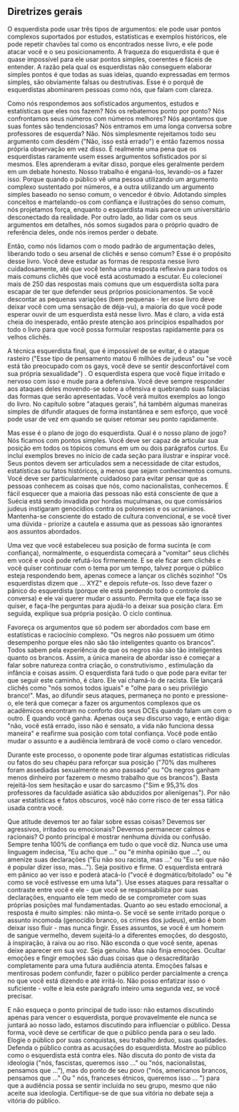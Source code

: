 ## Diretrizes gerais

O esquerdista pode usar três tipos de argumentos: ele pode usar pontos complexos suportados por estudos, estatísticas e exemplos históricos, ele pode repetir chavões tal como os encontrados nesse livro, e ele pode atacar você e o seu posicionamento. A fraqueza do esquerdista é que é quase impossível para ele usar pontos simples, coerentes e fáceis de entender. A razão pela qual os esquerdistas não conseguem elaborar simples pontos é que todas as suas ideias, quando expressadas em termos simples, são obviamente falsas ou destrutivas. Esse é o porquê de esquerdistas abominarem pessoas como nós, que falam com clareza.

Como nós respondemos aos sofisticados argumentos, estudos e estatísticas que eles nos fazem? Nós os rebatemos ponto por ponto? Nós confrontamos seus números com números melhores? Nós apontamos que suas fontes são tendenciosas? Nós entramos em uma longa conversa sobre professores de esquerda? Não. Nós simplesmente rejeitamos todo seu argumento com desdém \("Não, isso está errado"\) e então fazemos nossa própria observação em vez disso. É realmente uma pena que os esquerdistas raramente usem esses argumentos sofisticados por si mesmos. Eles aprenderam a evitar disso, porque eles geralmente perdem em um debate honesto. Nosso trabalho é enganá-los, levando-os a fazer isso. Porque quando o público vê uma pessoa utilizando um argumento complexo sustentado por números, e a outra utilizando um argumento simples baseado no senso comum, o vencedor é óbvio. Adotando simples conceitos e martelando-os com confiança e ilustrações do senso comum, nós projetamos força, enquanto o esquerdista mais parece um universitário desconectado da realidade. Por outro lado, ao lidar com os seus argumentos em detalhes, nós somos sugados para o próprio quadro de referência deles, onde nós iremos perder o debate.

Então, como nós lidamos com o modo padrão de argumentação deles, liberando todo o seu arsenal de clichês e senso comum? Esse é o propósito desse livro. Você deve estudar as formas de resposta nesse livro cuidadosamente, até que você tenha uma resposta reflexiva para todos os mais comuns clichês que você está acostumado a escutar. Eu colecionei mais de 250 das respostas mais comuns que um esquerdista solta para escapar de ter que defender seus próprios posicionamentos. Se você descontar as pequenas variações \(bem pequenas - ler esse livro deve deixar você com uma sensação de déja-vu\), a maioria do que você pode esperar ouvir de um esquerdista está nesse livro. Mas é claro, a vida está cheia do inesperado, então preste atenção aos princípios espalhados por todo o livro para que você possa formular respostas rapidamente para os velhos clichês.

A técnica esquerdista final, que é impossível de se evitar, é o ataque rasteiro \("Esse tipo de pensamento matou 6 milhões de judeus" ou "se você está tão preocupado com os gays, você deve se sentir desconfortável com sua própria sexualidade"\) . O esquerdista espera que você fique irritado e nervoso com isso e mude para a defensiva. Você deve sempre responder aos ataques deles movendo-se sobre a ofensiva e quebrando suas falácias das formas que serão apresentadas. Você verá muitos exemplos ao longo do livro. No capítulo sobre "ataques gerais", há também algumas maneiras simples de difundir ataques de forma instantânea e sem esforço, que você pode usar de vez em quando se quiser retomar seu ponto rapidamente.

Mas esse é o plano de jogo do esquerdista. Qual é o nosso plano de jogo? Nós ficamos com pontos simples. Você deve ser capaz de articular sua posição em todos os tópicos comuns em um ou dois parágrafos curtos. Eu incluí exemplos breves no início de cada seção para ilustrar e inspirar você. Seus pontos devem ser articulados sem a necessidade de citar estudos, estatísticas ou fatos históricos, a menos que sejam conhecimentos comuns. Você deve ser particularmente cuidadoso para evitar pensar que as pessoas conhecem as coisas que nós, como nacionalistas, conhecemos. É fácil esquecer que a maioria das pessoas não está consciente de que a Suécia está sendo invadida por hordas muçulmanas, ou que comissários judeus instigaram genocídios contra os poloneses e os ucranianos. Mantenha-se consciente do estado de cultura convencional, e se você tiver uma dúvida - priorize a cautela e assuma que as pessoas são ignorantes aos assuntos abordados.

Uma vez que você estabeleceu sua posição de forma sucinta \(e com confiança\), normalmente, o esquerdista começará a "vomitar" seus clichês em você e você pode refutá-los firmemente. E se ele ficar sem clichês e você quiser continuar com o tema por um tempo, talvez porque o público esteja respondendo bem, apenas comece a lançar os clichês sozinho! "Os esquerdistas dizem que … XYZ" e depois refute-os. Isso deve fazer o pânico do esquerdista \(porque ele está perdendo todo o controle da conversa\) e ele vai querer mudar o assunto. Permita que ele faça isso se quiser, e faça-lhe perguntas para ajudá-lo a deixar sua posição clara. Em seguida, explique sua própria posição. O ciclo continua.

Favoreça os argumentos que só podem ser abordados com base em estatísticas e raciocínio complexo. "Os negros não possuem um ótimo desempenho porque eles não são tão inteligentes quanto os brancos". Todos sabem pela experiência de que os negros não são tão inteligentes quanto os brancos. Assim, a única maneira de abordar isso é começar a falar sobre natureza contra criação, o construtivismo , estimulação da infância e coisas assim. O esquerdista fará tudo o que pode para evitar ter que seguir este caminho, é claro. Ele vai chamá-lo de racista. Ele lançará clichês como "nós somos todos iguais" e "olhe para o seu privilégio branco!". Mas, ao difundir seus ataques, permaneça no ponto e pressione-o, ele terá que começar a fazer os argumentos complexos que os acadêmicos encontram no conforto dos seus DCEs quando falam um com o outro. É quando você ganha. Apenas ouça seu discurso vago, e então diga: "não, você está errado, isso não é sensato, a vida não funciona dessa maneira" e reafirme sua posição com total confiança. Você pode então mudar o assunto e a audiência lembrará de você como o claro vencedor.

Durante este processo, o oponente pode tirar algumas estatísticas ridículas ou fatos do seu chapéu para reforçar sua posição \("70% das mulheres foram assediadas sexualmente no ano passado" ou "Os negros ganham menos dinheiro por fazerem o mesmo trabalho que os brancos"\). Basta rejeitá-los sem hesitação e usar do sarcasmo \("Sim e 95,3% dos professores da faculdade asiática são abduzidos por alienígenas"\). Por não usar estatísticas e fatos obscuros, você não corre risco de ter essa tática usada contra você.

Que atitude devemos ter ao falar sobre essas coisas? Devemos ser agressivos, irritados ou emocionais? Devemos permanecer calmos e racionais? O ponto principal é mostrar nenhuma dúvida ou confusão. Sempre tenha 100% de confiança em tudo o que você diz. Nunca use uma linguagem indecisa, "Eu acho que …" ou "é minha opinião que …", ou amenize suas declarações \("Eu não sou racista, mas …" ou "Eu sei que não é popular dizer isso, mas…"\). Seja positivo e firme. O esquerdista entrará em pânico ao ver isso e poderá atacá-lo \("você é dogmático/bitolado" ou "é como se você estivesse em uma luta"\). Use esses ataques para ressaltar o contraste entre você e ele - que você se responsabiliza por suas declarações, enquanto ele tem medo de se comprometer com suas próprias posições mal fundamentadas. Quanto ao seu estado emocional, a resposta é muito simples: não minta-o. Se você se sente irritado porque o assunto incomoda \(genocídio branco, os crimes dos judeus\), então é bom deixar isso fluir - mas nunca fingir. Esses assuntos, se você é um homem de sangue vermelho, devem sujeitá-lo a diferentes emoções, do desgosto, à inspiração, à raiva ou ao riso. Não esconda o que você sente, apenas deixe aparecer em sua voz. Seja genuíno. Mas não finja emoções. Ocultar emoções e fingir emoções são duas coisas que o desacreditarão completamente para uma futura audiência atenta. Emoções falsas e mentirosas podem confundir, fazer o público perder parcialmente a crença no que você está dizendo e até irritá-lo. Não posso enfatizar isso o suficiente - volte e leia este parágrafo inteiro uma segunda vez, se você precisar.

E não esqueça o ponto principal de tudo isso: não estamos discutindo apenas para vencer o esquerdista, porque provavelmente ele nunca se juntará ao nosso lado, estamos discutindo para influenciar o público. Dessa forma, você deve se certificar de que o público penda para o seu lado. Elogie o público por suas conquistas, seu trabalho árduo, suas qualidades. Defenda o público contra as acusações do esquerdista. Mostre ao público como o esquerdista está contra eles. Não discuta do ponto de vista da ideologia \("nós, fascistas, queremos isso …" ou "nós, nacionalistas, pensamos que …"\), mas do ponto de seu povo \("nós, americanos brancos, pensamos que …" Ou " nós, franceses étnicos, queremos isso … "\) para que a audiência possa se sentir incluída no seu grupo, mesmo que não aceite sua ideologia. Certifique-se de que sua vitória no debate seja a vitória do público.

